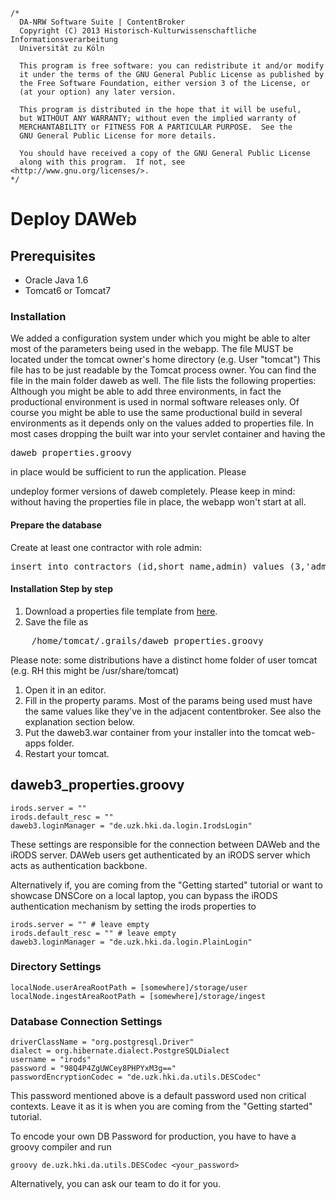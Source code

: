 	/*
	  DA-NRW Software Suite | ContentBroker
	  Copyright (C) 2013 Historisch-Kulturwissenschaftliche Informationsverarbeitung
	  Universität zu Köln
	
	  This program is free software: you can redistribute it and/or modify
	  it under the terms of the GNU General Public License as published by
	  the Free Software Foundation, either version 3 of the License, or
	  (at your option) any later version.
	
	  This program is distributed in the hope that it will be useful,
	  but WITHOUT ANY WARRANTY; without even the implied warranty of
	  MERCHANTABILITY or FITNESS FOR A PARTICULAR PURPOSE.  See the
	  GNU General Public License for more details.
	
	  You should have received a copy of the GNU General Public License
	  along with this program.  If not, see <http://www.gnu.org/licenses/>.
	*/
	
# Deploy DAWeb

## Prerequisites

* Oracle Java 1.6 
* Tomcat6 or Tomcat7 

### Installation

We added a configuration system under which you might be able to alter most of the 
parameters being used in the webapp. 
The file MUST be located under the tomcat owner's home directory (e.g. User "tomcat")
This file has to be just readable by the Tomcat process owner. 
You can find the file in the main folder daweb as well. The file lists the following properties:
Although you might be able to add three environments, in fact the productional environment 
is used in normal software releases only. Of course you might be able to use the same productional
build in several environments as it depends only on the values added to properties file. 
In most cases dropping the built war into your servlet container and having the 
<pre>daweb_properties.groovy</pre> in place would be sufficient to run the application. Please
undeploy former versions of daweb completely. Please keep in mind: without having the properties file in place, the webapp won't start 
at all. 

#### Prepare the database 

Create at least one contractor with role admin:
<pre>
insert into contractors (id,short_name,admin) values (3,'admin',1)
</pre>
 
#### Installation Step by step

1. Download a properties file template from 
[here](https://github.com/da-nrw/DNSCore/blob/master/DAWeb/daweb3_properties.groovy.dev).
1. Save the file as 
<pre>
    /home/tomcat/.grails/daweb_properties.groovy
</pre> 
Please note: some distributions have a distinct home folder of user tomcat (e.g. RH this might be /usr/share/tomcat)
1. Open it in an editor.
1. Fill in the property params. Most of the params being used must have the same values like they've in the adjacent contentbroker. See also the explanation section below.
1. Put the daweb3.war container from your installer into the tomcat web-apps folder.
1. Restart your tomcat.

## daweb3_properties.groovy

    irods.server = ""
    irods.default_resc = ""
    daweb3.loginManager = "de.uzk.hki.da.login.IrodsLogin"

These settings are responsible for the connection between DAWeb and the
iRODS server. DAWeb users get authenticated by an iRODS server which acts
as authentication backbone.

Alternatively if, you are coming from the "Getting started" tutorial or
want to showcase DNSCore on a local laptop, you can bypass the iRODS authentication
mechanism by setting the irods properties to
    
    irods.server = "" # leave empty
    irods.default_resc = "" # leave empty
    daweb3.loginManager = "de.uzk.hki.da.login.PlainLogin"
    
### Directory Settings

    localNode.userAreaRootPath = [somewhere]/storage/user 
    localNode.ingestAreaRootPath = [somewhere]/storage/ingest

### Database Connection Settings

    driverClassName = "org.postgresql.Driver"
    dialect = org.hibernate.dialect.PostgreSQLDialect
    username = "irods"
    password = "98Q4P4ZgUWCey8PHPYxM3g=="
    passwordEncryptionCodec = "de.uzk.hki.da.utils.DESCodec"

This password mentioned above is a default password used non critical contexts. Leave it 
as it is when you are coming from the "Getting started" tutorial.

To encode your own DB Password for production, you have to have a groovy compiler and run 

    groovy de.uzk.hki.da.utils.DESCodec <your_password>
    
Alternatively, you can ask our team to do it for you.
